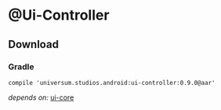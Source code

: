 @Ui-Controller
===============

## Download ##

### Gradle ###

    compile 'universum.studios.android:ui-controller:0.9.0@aar'

_depends on:_
[ui-core](https://github.com/universum-studios/android_ui/tree/master/library-core)